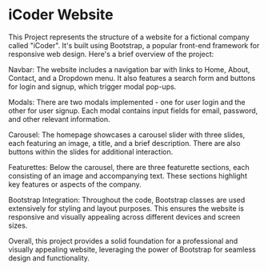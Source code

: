 # iCoder Website
  This Project represents the structure of a website for a fictional company called "iCoder". It's built using Bootstrap, a popular front-end framework for responsive web design.  Here's a brief overview of the project:

Navbar: The website includes a navigation bar with links to Home, About, Contact, and a Dropdown menu. It also features a search form and buttons for login and signup, which trigger modal pop-ups.

Modals: There are two modals implemented - one for user login and the other for user signup. Each modal contains input fields for email, password, and other relevant information.

Carousel: The homepage showcases a carousel slider with three slides, each featuring an image, a title, and a brief description. There are also buttons within the slides for additional interaction.

Featurettes: Below the carousel, there are three featurette sections, each consisting of an image and accompanying text. These sections highlight key features or aspects of the company.

Bootstrap Integration: Throughout the code, Bootstrap classes are used extensively for styling and layout purposes. This ensures the website is responsive and visually appealing across different devices and screen sizes.

Overall, this project provides a solid foundation for a professional and visually appealing website, leveraging the power of Bootstrap for seamless design and functionality.







